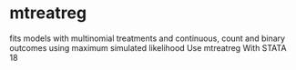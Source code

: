 # mtreatreg
fits models with multinomial treatments and continuous, count and binary outcomes using maximum simulated likelihood Use mtreatreg With STATA 18
